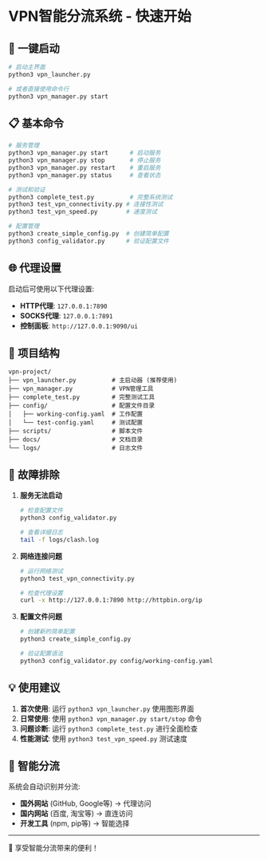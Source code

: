 # VPN智能分流系统 - 快速开始

## 🚀 一键启动

```bash
# 启动主界面
python3 vpn_launcher.py

# 或者直接使用命令行
python3 vpn_manager.py start
```

## 📋 基本命令

```bash
# 服务管理
python3 vpn_manager.py start      # 启动服务
python3 vpn_manager.py stop       # 停止服务  
python3 vpn_manager.py restart    # 重启服务
python3 vpn_manager.py status     # 查看状态

# 测试和验证
python3 complete_test.py          # 完整系统测试
python3 test_vpn_connectivity.py # 连接性测试
python3 test_vpn_speed.py        # 速度测试

# 配置管理
python3 create_simple_config.py  # 创建简单配置
python3 config_validator.py      # 验证配置文件
```

## 🌐 代理设置

启动后可使用以下代理设置:

- **HTTP代理**: `127.0.0.1:7890`
- **SOCKS代理**: `127.0.0.1:7891` 
- **控制面板**: `http://127.0.0.1:9090/ui`

## 📁 项目结构

```
vpn-project/
├── vpn_launcher.py          # 主启动器 (推荐使用)
├── vpn_manager.py           # VPN管理工具
├── complete_test.py         # 完整测试工具
├── config/                  # 配置文件目录
│   ├── working-config.yaml  # 工作配置
│   └── test-config.yaml     # 测试配置
├── scripts/                 # 脚本文件
├── docs/                    # 文档目录
└── logs/                    # 日志文件
```

## 🔧 故障排除

1. **服务无法启动**
   ```bash
   # 检查配置文件
   python3 config_validator.py
   
   # 查看详细日志
   tail -f logs/clash.log
   ```

2. **网络连接问题**
   ```bash
   # 运行网络测试
   python3 test_vpn_connectivity.py
   
   # 检查代理设置
   curl -x http://127.0.0.1:7890 http://httpbin.org/ip
   ```

3. **配置文件问题**
   ```bash
   # 创建新的简单配置
   python3 create_simple_config.py
   
   # 验证配置语法
   python3 config_validator.py config/working-config.yaml
   ```

## 💡 使用建议

1. **首次使用**: 运行 `python3 vpn_launcher.py` 使用图形界面
2. **日常使用**: 使用 `python3 vpn_manager.py start/stop` 命令
3. **问题诊断**: 运行 `python3 complete_test.py` 进行全面检查
4. **性能测试**: 使用 `python3 test_vpn_speed.py` 测试速度

## 🎯 智能分流

系统会自动识别并分流:
- **国外网站** (GitHub, Google等) → 代理访问
- **国内网站** (百度, 淘宝等) → 直连访问
- **开发工具** (npm, pip等) → 智能选择

---

🎉 享受智能分流带来的便利！
